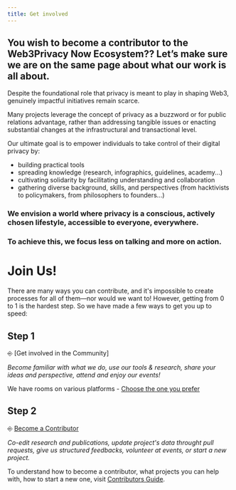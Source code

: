 ```yaml
---
title: Get involved
---
```


## __You wish to become a contributor to the Web3Privacy Now Ecosystem?? Let’s make sure we are on the same page about what our work is all about.__

Despite the foundational role that privacy is meant to play in shaping Web3, genuinely impactful initiatives remain scarce. 

Many projects leverage the concept of privacy as a buzzword or for public relations advantage, rather than addressing tangible issues or enacting substantial changes at the infrastructural and transactional level.

Our ultimate goal is to empower individuals to take control of their digital privacy by:

+ building practical tools
+ spreading knowledge (research, infographics, guidelines, academy...)
+ cultivating solidarity by facilitating understanding and collaboration  
+ gathering diverse background, skills, and perspectives (from hacktivists to policymakers, from philosophers to founders...)

### We envision a world where privacy is a conscious, actively chosen lifestyle, accessible to everyone, everywhere.
### To achieve this, we focus less on talking and more on action.

# Join Us!
There are many ways you can contribute, and it's impossible to create processes for all of them—nor would we want to! 
However, getting from 0 to 1 is the hardest step. So we have made a few ways to get you up to speed:

## Step 1
⎆ [Get involved in the Community]

_Become familiar with what we do, use our tools & research, share your ideas and perspective, attend and enjoy our events!_

We have rooms on various platforms - [Choose the one you prefer](https://docs.web3privacy.info/communication/)

## Step 2
⎆ [Become a Contributor](https://docs.web3privacy.info/contributors/)

_Co-edit research and publications, update project's data throught pull requests, give us structured feedbacks, volunteer at events, or start a new project._

To understand how to become a contributor, what projects you can help with, how to start a new one, visit [Contributors Guide](https://docs.web3privacy.info/contributors/).
